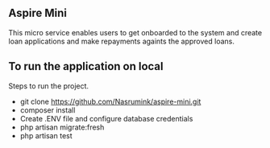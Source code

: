 ## Aspire Mini

This micro service enables users to get onboarded to the system and create loan applications and make repayments againts the approved loans.

## To run the application on local

Steps to run the project.
-   git clone https://github.com/Nasrumink/aspire-mini.git
-   composer install
-   Create .ENV file and configure database credentials
-   php artisan migrate:fresh
-   php artisan test

